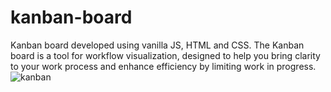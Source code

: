 # kanban-board
Kanban board developed using vanilla JS, HTML and CSS. The Kanban board is a tool for workflow visualization, designed to help you bring clarity to your work process and enhance efficiency by limiting work in progress. 
![kanban](https://user-images.githubusercontent.com/104357417/216345843-a4f2efdd-57a7-45ad-ac57-ba8deba3bddc.PNG)
